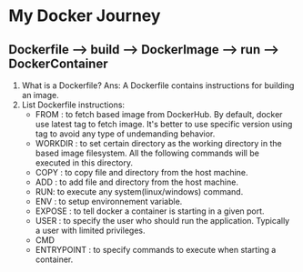 # My Docker Journey

## Dockerfile --> build --> DockerImage --> run --> DockerContainer

1. What is a Dockerfile?
Ans: A Dockerfile contains instructions for building an image.
2. List Dockerfile instructions:
    * FROM : to fetch based image from DockerHub. By default, docker use latest tag to fetch image. It's better to use specific version using tag to avoid any type of undemanding behavior.
    * WORKDIR : to set certain directory as the working directory in the based image filesystem. All the following commands will be executed in this directory.
    * COPY : to copy file and directory from the host machine.
    * ADD : to add file and directory from the host machine.
    * RUN: to execute any system(linux/windows) command.
    * ENV : to setup environnement variable.
    * EXPOSE : to tell docker a container is starting in a given port.
    * USER : to specify the user who should run the application. Typically a user with limited privileges. 
    * CMD
    * ENTRYPOINT : to specify commands to execute when starting a container.
